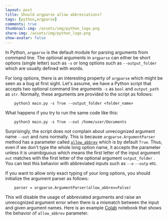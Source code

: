```yaml
---
layout: post
title: Should argparse allow abbreviations?
tags: [python,argparse]
comments: true
thumbnail-img: /assets/img/python_logo.png
share-img: /assets/img/python_logo.png
show-avatar: false
---
```


In Python, `argparse` is the default module for parsing arguments from command line. The optional arguments in `argparse` can either be short options (single letter) such as `-s` or long options such as `--output_folder` which are usually defined with words. 

For long options, there is an interesting property of `argparse` which might be seen as a bug at first sight. Let's assume, we have a Python script that accepts two optional command line arguments `-s` as `bool` and `output_path` as `str`. Normally, these arguments are provided to the script as follows:
```
    python3 main.py -s True --output_folder <folder_name>
```
What happens if you try to run the same code like this:
```
    python3 main.py -s True --out /home/user/Documents
```
 Surprisingly, the script does not complain about unrecognized argument name `--out` and runs normally. This is because `argparse.ArgumentParser` method has a parameter called [`allow_abbrev`](https://docs.python.org/3/library/argparse.html#allow-abbrev) which is by default `True`. Thus, even if we don't type the whole long option name, it accepts the parameter unless it is unambiguous which means the first letter of the input argument `out` matches with the first letter of the optional argument `output_folder` . You can test this behavior with abbreviated inputs such as `--o` `--outp` etc.
 
If you want to allow only exact typing of your long options, you should initialize the argument parser as follows:
```
    parser = argparse.ArgumentParser(allow_abbrev=False)
```
This will disable the usage of abbreviated arguments and raise an unrecognized argument error when there is a mismatch between the input and given argument names. Here is an example [Colab](https://colab.research.google.com/drive/1p65PueCZHzWt6lgKfLp5u8JXFuf-NpKw?usp=sharing) notebook that shows the behavior of `allow_abbrev` parameter.
